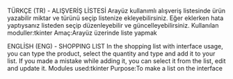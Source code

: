 TÜRKÇE (TR) - ALIŞVERİŞ LİSTESİ
Arayüz kullanımlı alışveriş listesinde ürün yazabilir miktar ve türünü seçip listenize ekleyebilirsiniz.
Eğer eklerken hata yaptıysanız listeden seçip düzenleyebilir ve güncelleyebilirsiniz.
Kullanılan moduller:tkinter
Amaç:Arayüz üzerinde liste yapmak

ENGLİSH (ENG) - SHOPPING LIST
In the shopping list with interface usage, you can type the product, select the quantity and type and add it to your list.
If you made a mistake while adding it, you can select it from the list, edit and update it.
Modules used:tkinter
Purpose:To make a list on the interface